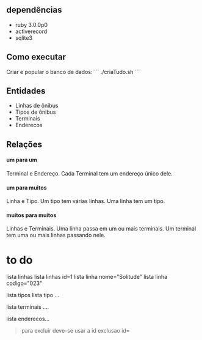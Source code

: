 ## dependências

- ruby 3.0.0p0
- activerecord
- sqlite3

## Como executar

Criar e popular o banco de dados:
´´´
./criaTudo.sh
´´´

## Entidades

- Linhas de ônibus
- Tipos de ônibus
- Terminais
- Enderecos

## Relações

#### um para um

Terminal e Endereço.
Cada Terminal tem um endereço único dele.

#### um para muitos

Linha e Tipo.
Um tipo tem várias linhas.
Uma linha tem um tipo.

#### muitos para muitos

Linhas e Terminais.
Uma linha passa em um ou mais terminais.
Um terminal tem uma ou mais linhas passando nele.

# to do

lista linhas
lista linhas id=1
lista linha nome="Solitude"
lista linha codigo="023"

lista tipos
lista tipo ...

lista terminais
....

lista enderecos...

> para excluir deve-se usar a id
> exclusao <tabela> id=
